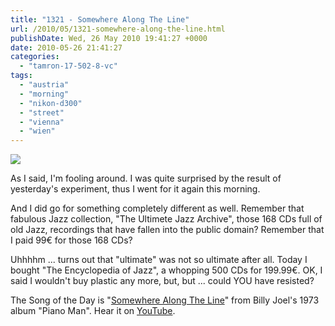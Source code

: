 ```yaml
---
title: "1321 - Somewhere Along The Line"
url: /2010/05/1321-somewhere-along-the-line.html
publishDate: Wed, 26 May 2010 19:41:27 +0000
date: 2010-05-26 21:41:27
categories: 
  - "tamron-17-502-8-vc"
tags: 
  - "austria"
  - "morning"
  - "nikon-d300"
  - "street"
  - "vienna"
  - "wien"
---
```

<a target="_blank" href="https://d25zfm9zpd7gm5.cloudfront.net/1200x1200/2010/20100526_060330_ps.jpg"><img src="https://d25zfm9zpd7gm5.cloudfront.net/0600x0600/2010/20100526_060330_ps.jpg" /></a>

As I said, I'm fooling around. I was quite surprised by the result of yesterday's experiment, thus I went for it again this morning.

And I did go for something completely different as well. Remember that fabulous Jazz collection, "The Ultimete Jazz Archive", those 168 CDs full of old Jazz, recordings that have fallen into the public domain? Remember that I paid 99€ for those 168 CDs?

 Uhhhhm ... turns out that "ultimate" was not so ultimate after all. Today I bought "The Encyclopedia of Jazz", a whopping 500 CDs for 199.99€. OK, I said I wouldn't buy plastic any more, but, but ... could YOU have resisted?

The Song of the Day is "<a target="_blank" href="http://www.lyricsmode.com/lyrics/b/billy_joel/somewhere_along_the_line.html">Somewhere Along The Line</a>" from Billy Joel's 1973 album "Piano Man". Hear it on <a target="_blank" href="http://www.youtube.com/watch?v=OS5ZE6YglRc">YouTube</a>.

